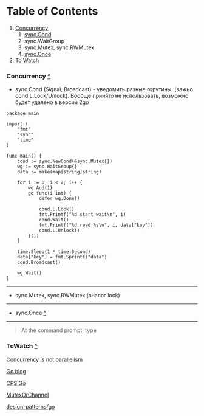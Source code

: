 <div id='up'/>

# Table of Contents
1. [Concurrency](#concurrency)
   1. [sync.Cond](#synccond)
   2. sync.WaitGroup
   3. sync.Mutex, sync.RWMutex
   4. [sync.Once](#synconce)
2. [To Watch](#towatch)
<div id='concurrency'/>


### Concurrency [^](#up)
<div id='synccond'/>

* sync.Cond (Signal, Broadcast) -  уведомить разные горутины, (важно cond.L.Lock/Unlock). Вообще принято не использовать, возможно будет 
удалено в версии 2go

```
package main

import (
	"fmt"
	"sync"
	"time"
)

func main() {
	cond := sync.NewCond(&sync.Mutex{})
	wg := sync.WaitGroup{}
	data := make(map[string]string)

	for i := 0; i < 2; i++ {
		wg.Add(1)
		go func(i int) {
			defer wg.Done()

			cond.L.Lock()
			fmt.Printf("%d start wait\n", i)
			cond.Wait()
			fmt.Printf("%d read %s\n", i, data["key"])
			cond.L.Unlock()
		}(i)
	}

	time.Sleep(1 * time.Second)
	data["key"] = fmt.Sprintf("data")
	cond.Broadcast()

	wg.Wait()
}
```
---
* sync.Mutex, sync.RWMutex (аналог lock)
---
<div id = "synconce"/>

* sync.Once [^](#up)

---
>At the command prompt, type

<div id='towatch'/>



### ToWatch [^](#up)

[Concurrency is not parallelism](https://habr.com/ru/articles/761754/)

[Go blog](https://go.dev/blog/all)

[CPS Go](https://github.com/Q69K/using-cps-in-golang?ysclid=lovqsgfaae78260087)

[MutexOrChannel](https://github.com/golang/go/wiki/MutexOrChannel)

[design-patterns/go](https://refactoring.guru/ru/design-patterns/go)

